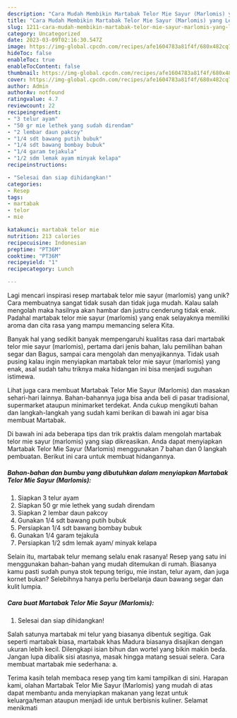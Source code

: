 ```yaml
---
description: "Cara Mudah Membikin Martabak Telor Mie Sayur (Marlomis) yang Lezat Sekali"
title: "Cara Mudah Membikin Martabak Telor Mie Sayur (Marlomis) yang Lezat Sekali"
slug: 1211-cara-mudah-membikin-martabak-telor-mie-sayur-marlomis-yang-lezat-sekali
category: Uncategorized
date: 2023-03-09T02:16:30.547Z
image: https://img-global.cpcdn.com/recipes/afe1604783a81f4f/680x482cq70/martabak-telor-mie-sayur-marlomis-foto-resep-utama.jpg
hideToc: false
enableToc: true
enableTocContent: false
thumbnail: https://img-global.cpcdn.com/recipes/afe1604783a81f4f/680x482cq70/martabak-telor-mie-sayur-marlomis-foto-resep-utama.jpg
cover: https://img-global.cpcdn.com/recipes/afe1604783a81f4f/680x482cq70/martabak-telor-mie-sayur-marlomis-foto-resep-utama.jpg
author: Admin
authorAv: notfound
ratingvalue: 4.7
reviewcount: 22
recipeingredient:
- "3 telur ayam"
- "50 gr mie lethek yang sudah direndam"
- "2 lembar daun pakcoy"
- "1/4 sdt bawang putih bubuk"
- "1/4 sdt bawang bombay bubuk"
- "1/4 garam tejakula"
- "1/2 sdm lemak ayam minyak kelapa"
recipeinstructions:

- "Selesai dan siap dihidangkan!"
categories:
- Resep
tags:
- martabak
- telor
- mie

katakunci: martabak telor mie 
nutrition: 213 calories
recipecuisine: Indonesian
preptime: "PT36M"
cooktime: "PT36M"
recipeyield: "1"
recipecategory: Lunch

---
```





Lagi mencari inspirasi resep martabak telor mie sayur (marlomis) yang unik? Cara membuatnya sangat tidak susah dan tidak juga mudah. Kalau salah mengolah maka hasilnya akan hambar dan justru cenderung tidak enak. Padahal martabak telor mie sayur (marlomis) yang enak selayaknya memiliki aroma dan cita rasa yang mampu memancing selera Kita.





Banyak hal yang sedikit banyak mempengaruhi kualitas rasa dari martabak telor mie sayur (marlomis), pertama dari jenis bahan, lalu pemilihan bahan segar dan Bagus, sampai cara mengolah dan menyajikannya. Tidak usah pusing kalau ingin menyiapkan martabak telor mie sayur (marlomis) yang enak,      asal sudah tahu triknya maka hidangan ini bisa menjadi suguhan istimewa.














Lihat juga cara membuat Martabak Telor Mie Sayur (Marlomis) dan masakan sehari-hari lainnya. Bahan-bahannya juga bisa anda beli di pasar tradisional, supermarket ataupun minimarket terdekat. Anda cukup mengikuti bahan dan langkah-langkah yang sudah kami berikan di bawah ini agar bisa membuat Martabak.






Di bawah ini ada beberapa tips dan trik praktis dalam mengolah martabak telor mie sayur (marlomis) yang siap dikreasikan. Anda dapat menyiapkan Martabak Telor Mie Sayur (Marlomis) menggunakan 7 bahan dan 0 langkah pembuatan. Berikut ini cara untuk membuat hidangannya.

<!--inarticleads1-->

##### Bahan-bahan dan bumbu yang dibutuhkan dalam menyiapkan Martabak Telor Mie Sayur (Marlomis):

1. Siapkan 3 telur ayam
1. Siapkan 50 gr mie lethek yang sudah direndam
1. Siapkan 2 lembar daun pakcoy
1. Gunakan 1/4 sdt bawang putih bubuk
1. Persiapkan 1/4 sdt bawang bombay bubuk
1. Gunakan 1/4 garam tejakula
1. Persiapkan 1/2 sdm lemak ayam/ minyak kelapa


Selain itu, martabak telur memang selalu enak rasanya! Resep yang satu ini menggunakan bahan-bahan yang mudah ditemukan di rumah. Biasanya kamu pasti sudah punya stok tepung terigu, mie instan, telur ayam, dan juga kornet bukan? Selebihnya hanya perlu berbelanja daun bawang segar dan kulit lumpia. 

<!--inarticleads2-->

##### Cara buat Martabak Telor Mie Sayur (Marlomis):


1. Selesai dan siap dihidangkan!

Salah satunya martabak mi telur yang biasanya dibentuk segitiga. Gak seperti martabak biasa, martabak khas Madura biasanya disajikan dengan ukuran lebih kecil. Dilengkapi isian bihun dan wortel yang bikin makin beda. Jangan lupa dibalik sisi atasnya, masak hingga matang sesuai selera. Cara membuat martabak mie sederhana: a. 

Terima kasih telah membaca resep yang tim kami tampilkan di sini. Harapan kami, olahan Martabak Telor Mie Sayur (Marlomis) yang mudah di atas dapat membantu anda menyiapkan makanan yang lezat untuk keluarga/teman ataupun menjadi ide untuk berbisnis kuliner. Selamat menikmati
